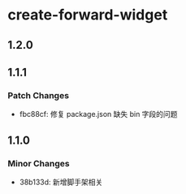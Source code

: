# create-forward-widget

## 1.2.0

## 1.1.1

### Patch Changes

- fbc88cf: 修复 package.json 缺失 bin 字段的问题

## 1.1.0

### Minor Changes

- 38b133d: 新增脚手架相关
